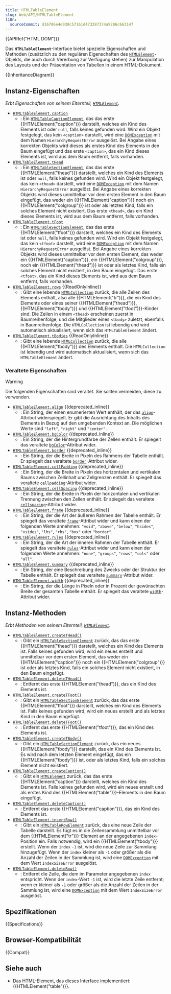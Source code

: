 ```yaml
---
title: HTMLTableElement
slug: Web/API/HTMLTableElement
l10n:
  sourceCommit: d16706e4e930c57161d473287374a9286c663147
---
```


{{APIRef("HTML DOM")}}

Das **`HTMLTableElement`**-Interface bietet spezielle Eigenschaften und Methoden (zusätzlich zu den regulären Eigenschaften des [`HTMLElement`](/de/docs/Web/API/HTMLElement)-Objekts, die auch durch Vererbung zur Verfügung stehen) zur Manipulation des Layouts und der Präsentation von Tabellen in einem HTML-Dokument.

{{InheritanceDiagram}}

## Instanz-Eigenschaften

_Erbt Eigenschaften von seinem Elternteil, [`HTMLElement`](/de/docs/Web/API/HTMLElement)._

- [`HTMLTableElement.caption`](/de/docs/Web/API/HTMLTableElement/caption)
  - : Ein [`HTMLTableCaptionElement`](/de/docs/Web/API/HTMLTableCaptionElement), das das erste {{HTMLElement("caption")}} darstellt, welches ein Kind des Elements ist oder `null`, falls keines gefunden wird. Wird ein Objekt festgelegt, das kein `<caption>` darstellt, wird eine [`DOMException`](/de/docs/Web/API/DOMException) mit dem Namen `HierarchyRequestError` ausgelöst. Bei Angabe eines korrekten Objekts wird dieses als erstes Kind des Elements in den Baum eingefügt und das erste `<caption>`, das ein Kind dieses Elements ist, wird aus dem Baum entfernt, falls vorhanden.
- [`HTMLTableElement.tHead`](/de/docs/Web/API/HTMLTableElement/tHead)
  - : Ein [`HTMLTableSectionElement`](/de/docs/Web/API/HTMLTableSectionElement), das das erste {{HTMLElement("thead")}} darstellt, welches ein Kind des Elements ist oder `null`, falls keines gefunden wird. Wird ein Objekt festgelegt, das kein `<thead>` darstellt, wird eine [`DOMException`](/de/docs/Web/API/DOMException) mit dem Namen `HierarchyRequestError` ausgelöst. Bei Angabe eines korrekten Objekts wird dieses unmittelbar vor dem ersten Element in den Baum eingefügt, das weder ein {{HTMLElement("caption")}} noch ein {{HTMLElement("colgroup")}} ist oder als letztes Kind, falls ein solches Element nicht existiert. Das erste `<thead>`, das ein Kind dieses Elements ist, wird aus dem Baum entfernt, falls vorhanden.
- [`HTMLTableElement.tFoot`](/de/docs/Web/API/HTMLTableElement/tFoot)
  - : Ein [`HTMLTableSectionElement`](/de/docs/Web/API/HTMLTableSectionElement), das das erste {{HTMLElement("tfoot")}} darstellt, welches ein Kind des Elements ist oder `null`, falls keines gefunden wird. Wird ein Objekt festgelegt, das kein `<tfoot>` darstellt, wird eine [`DOMException`](/de/docs/Web/API/DOMException) mit dem Namen `HierarchyRequestError` ausgelöst. Bei Angabe eines korrekten Objekts wird dieses unmittelbar vor dem ersten Element, das weder ein {{HTMLElement("caption")}}, ein {{HTMLElement("colgroup")}}, noch ein {{HTMLElement("thead")}} ist oder als letztes Kind, falls ein solches Element nicht existiert, in den Baum eingefügt. Das erste `<tfoot>`, das ein Kind dieses Elements ist, wird aus dem Baum entfernt, falls vorhanden.
- [`HTMLTableElement.rows`](/de/docs/Web/API/HTMLTableElement/rows) {{ReadOnlyInline}}
  - : Gibt eine lebende [`HTMLCollection`](/de/docs/Web/API/HTMLCollection) zurück, die alle Zeilen des Elements enthält, also alle {{HTMLElement("tr")}}, die ein Kind des Elements oder eines seiner {{HTMLElement("thead")}}, {{HTMLElement("tbody")}} und {{HTMLElement("tfoot")}}-Kinder sind. Die Zeilen in einem `<thead>` erscheinen zuerst in Baumreihenfolge, und die Mitglieder eines `<tbody>` zuletzt, ebenfalls in Baumreihenfolge. Die `HTMLCollection` ist lebendig und wird automatisch aktualisiert, wenn sich das `HTMLTableElement` ändert.
- [`HTMLTableElement.tBodies`](/de/docs/Web/API/HTMLTableElement/tBodies) {{ReadOnlyInline}}
  - : Gibt eine lebende [`HTMLCollection`](/de/docs/Web/API/HTMLCollection) zurück, die alle {{HTMLElement("tbody")}} des Elements enthält. Die `HTMLCollection` ist lebendig und wird automatisch aktualisiert, wenn sich das `HTMLTableElement` ändert.

### Veraltete Eigenschaften

> [!WARNING]
> Die folgenden Eigenschaften sind veraltet. Sie sollten vermeiden, diese zu verwenden.

- [`HTMLTableElement.align`](/de/docs/Web/API/HTMLTableElement/align) {{deprecated_inline}}
  - : Ein String, der einen enumerierten Wert enthält, der das [`align`](/de/docs/Web/HTML/Element/table#align)-Attribut widerspiegelt. Er gibt die Ausrichtung des Inhalts des Elements in Bezug auf den umgebenden Kontext an. Die möglichen Werte sind `"left"`, `"right"` und `"center"`.
- [`HTMLTableElement.bgColor`](/de/docs/Web/API/HTMLTableElement/bgColor) {{deprecated_inline}}
  - : Ein String, der die Hintergrundfarbe der Zellen enthält. Er spiegelt das veraltete [`bgColor`](/de/docs/Web/HTML/Element/table#bgcolor)-Attribut wider.
- [`HTMLTableElement.border`](/de/docs/Web/API/HTMLTableElement/border) {{deprecated_inline}}
  - : Ein String, der die Breite in Pixeln des Rahmens der Tabelle enthält. Er spiegelt das veraltete [`border`](/de/docs/Web/HTML/Element/table#border)-Attribut wider.
- [`HTMLTableElement.cellPadding`](/de/docs/Web/API/HTMLTableElement/cellPadding) {{deprecated_inline}}
  - : Ein String, der die Breite in Pixeln des horizontalen und vertikalen Raums zwischen Zellinhalt und Zellgrenzen enthält. Er spiegelt das veraltete [`cellpadding`](/de/docs/Web/HTML/Element/table#cellpadding)-Attribut wider.
- [`HTMLTableElement.cellSpacing`](/de/docs/Web/API/HTMLTableElement/cellSpacing) {{deprecated_inline}}
  - : Ein String, der die Breite in Pixeln der horizontalen und vertikalen Trennung zwischen den Zellen enthält. Er spiegelt das veraltete [`cellspacing`](/de/docs/Web/HTML/Element/table#cellspacing)-Attribut wider.
- [`HTMLTableElement.frame`](/de/docs/Web/API/HTMLTableElement/frame) {{deprecated_inline}}
  - : Ein String, der die Art der äußeren Rahmen der Tabelle enthält. Er spiegelt das veraltete [`frame`](/de/docs/Web/HTML/Element/table#frame)-Attribut wider und kann einen der folgenden Werte annehmen: `"void"`, `"above"`, `"below"`, `"hsides"`, `"vsides"`, `"lhs"`, `"rhs"`, `"box"` oder `"border"`.
- [`HTMLTableElement.rules`](/de/docs/Web/API/HTMLTableElement/rules) {{deprecated_inline}}
  - : Ein String, der die Art der inneren Rahmen der Tabelle enthält. Er spiegelt das veraltete [`rules`](/de/docs/Web/HTML/Element/table#rules)-Attribut wider und kann einen der folgenden Werte annehmen: `"none"`, `"groups"`, `"rows"`, `"cols"` oder `"all"`.
- [`HTMLTableElement.summary`](/de/docs/Web/API/HTMLTableElement/summary) {{deprecated_inline}}
  - : Ein String, der eine Beschreibung des Zwecks oder der Struktur der Tabelle enthält. Er spiegelt das veraltete [`summary`](/de/docs/Web/HTML/Element/table#summary)-Attribut wider.
- [`HTMLTableElement.width`](/de/docs/Web/API/HTMLTableElement/width) {{deprecated_inline}}
  - : Ein String, der die Länge in Pixeln oder in Prozent der gewünschten Breite der gesamten Tabelle enthält. Er spiegelt das veraltete [`width`](/de/docs/Web/HTML/Element/table#width)-Attribut wider.

## Instanz-Methoden

_Erbt Methoden von seinem Elternteil, [`HTMLElement`](/de/docs/Web/API/HTMLElement)._

- [`HTMLTableElement.createTHead()`](/de/docs/Web/API/HTMLTableElement/createTHead)
  - : Gibt ein [`HTMLTableSectionElement`](/de/docs/Web/API/HTMLTableSectionElement) zurück, das das erste {{HTMLElement("thead")}} darstellt, welches ein Kind des Elements ist. Falls keines gefunden wird, wird ein neues erstellt und unmittelbar vor dem ersten Element, das weder ein {{HTMLElement("caption")}} noch ein {{HTMLElement("colgroup")}} ist oder als letztes Kind, falls ein solches Element nicht existiert, in den Baum eingefügt.
- [`HTMLTableElement.deleteTHead()`](/de/docs/Web/API/HTMLTableElement/deleteTHead)
  - : Entfernt das erste {{HTMLElement("thead")}}, das ein Kind des Elements ist.
- [`HTMLTableElement.createTFoot()`](/de/docs/Web/API/HTMLTableElement/createTFoot)
  - : Gibt ein [`HTMLTableSectionElement`](/de/docs/Web/API/HTMLTableSectionElement) zurück, das das erste {{HTMLElement("tfoot")}} darstellt, welches ein Kind des Elements ist. Falls keines gefunden wird, wird ein neues erstellt und als letztes Kind in den Baum eingefügt.
- [`HTMLTableElement.deleteTFoot()`](/de/docs/Web/API/HTMLTableElement/deleteTFoot)
  - : Entfernt das erste {{HTMLElement("tfoot")}}, das ein Kind des Elements ist.
- [`HTMLTableElement.createTBody()`](/de/docs/Web/API/HTMLTableElement/createTBody)
  - : Gibt ein [`HTMLTableSectionElement`](/de/docs/Web/API/HTMLTableSectionElement) zurück, das ein neues {{HTMLElement("tbody")}} darstellt, das ein Kind des Elements ist. Es wird nach dem letzten Element eingefügt, das ein {{HTMLElement("tbody")}} ist, oder als letztes Kind, falls ein solches Element nicht existiert.
- [`HTMLTableElement.createCaption()`](/de/docs/Web/API/HTMLTableElement/createCaption)
  - : Gibt ein [`HTMLElement`](/de/docs/Web/API/HTMLElement) zurück, das das erste {{HTMLElement("caption")}} darstellt, welches ein Kind des Elements ist. Falls keines gefunden wird, wird ein neues erstellt und als erstes Kind des {{HTMLElement("table")}}-Elements in den Baum eingefügt.
- [`HTMLTableElement.deleteCaption()`](/de/docs/Web/API/HTMLTableElement/deleteCaption)
  - : Entfernt das erste {{HTMLElement("caption")}}, das ein Kind des Elements ist.
- [`HTMLTableElement.insertRow()`](/de/docs/Web/API/HTMLTableElement/insertRow)
  - : Gibt ein [`HTMLTableRowElement`](/de/docs/Web/API/HTMLTableRowElement) zurück, das eine neue Zeile der Tabelle darstellt. Es fügt es in die Zeilensammlung unmittelbar vor dem {{HTMLElement("tr")}}-Element an der angegebenen `index`-Position ein. Falls notwendig, wird ein {{HTMLElement("tbody")}} erstellt. Wenn der `index` `-1` ist, wird die neue Zeile zur Sammlung hinzugefügt. Wenn der `index` kleiner als `-1` oder größer als die Anzahl der Zeilen in der Sammlung ist, wird eine [`DOMException`](/de/docs/Web/API/DOMException) mit dem Wert `IndexSizeError` ausgelöst.
- [`HTMLTableElement.deleteRow()`](/de/docs/Web/API/HTMLTableElement/deleteRow)
  - : Entfernt die Zeile, die dem im Parameter angegebenen `index` entspricht. Wenn der `index`-Wert `-1` ist, wird die letzte Zeile entfernt; wenn er kleiner als `-1` oder größer als die Anzahl der Zeilen in der Sammlung ist, wird eine [`DOMException`](/de/docs/Web/API/DOMException) mit dem Wert `IndexSizeError` ausgelöst.

## Spezifikationen

{{Specifications}}

## Browser-Kompatibilität

{{Compat}}

## Siehe auch

- Das HTML-Element, das dieses Interface implementiert: {{HTMLElement("table")}}.
